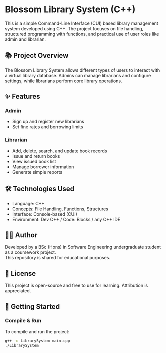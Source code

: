 # Blossom Library System (C++)

This is a simple Command-Line Interface (CUI) based library management system developed using C++. The project focuses on file handling, structured programming with functions, and practical use of user roles like admin and librarian.

## 📚 Project Overview

The Blossom Library System allows different types of users to interact with a virtual library database. Admins can manage librarians and configure settings, while librarians perform core library operations.

## ✨ Features

### Admin
- Sign up and register new librarians
- Set fine rates and borrowing limits

### Librarian
- Add, delete, search, and update book records
- Issue and return books
- View issued book list
- Manage borrower information
- Generate simple reports

## 🛠️ Technologies Used
- Language: C++
- Concepts: File Handling, Functions, Structures
- Interface: Console-based (CUI)
- Environment: Dev C++ / Code::Blocks / any C++ IDE

## 👨‍💻 Author
Developed by a BSc (Hons) in Software Engineering undergraduate student as a coursework project.  
This repository is shared for educational purposes.

## 📜 License
This project is open-source and free to use for learning. Attribution is appreciated.

## 🚀 Getting Started

### Compile & Run
To compile and run the project:

```bash
g++ -o LibrarySystem main.cpp
./LibrarySystem


